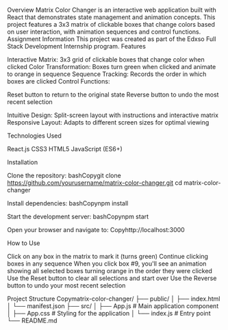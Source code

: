 Overview
Matrix Color Changer is an interactive web application built with React that demonstrates state management and animation concepts. This project features a 3x3 matrix of clickable boxes that change colors based on user interaction, with animation sequences and control functions.
Assignment Information
This project was created as part of the Edxso Full Stack Development Internship program.
Features

Interactive Matrix: 3x3 grid of clickable boxes that change color when clicked
Color Transformation: Boxes turn green when clicked and animate to orange in sequence
Sequence Tracking: Records the order in which boxes are clicked
Control Functions:

Reset button to return to the original state
Reverse button to undo the most recent selection


Intuitive Design: Split-screen layout with instructions and interactive matrix
Responsive Layout: Adapts to different screen sizes for optimal viewing

Technologies Used

React.js
CSS3
HTML5
JavaScript (ES6+)

Installation

Clone the repository:
bashCopygit clone https://github.com/yourusername/matrix-color-changer.git
cd matrix-color-changer

Install dependencies:
bashCopynpm install

Start the development server:
bashCopynpm start

Open your browser and navigate to:
Copyhttp://localhost:3000


How to Use

Click on any box in the matrix to mark it (turns green)
Continue clicking boxes in any sequence
When you click box #9, you'll see an animation showing all selected boxes turning orange in the order they were clicked
Use the Reset button to clear all selections and start over
Use the Reverse button to undo your most recent selection

Project Structure
Copymatrix-color-changer/
├── public/
│   ├── index.html
│   └── manifest.json
├── src/
│   ├── App.js       # Main application component
│   ├── App.css      # Styling for the application
│   └── index.js     # Entry point
└── README.md

